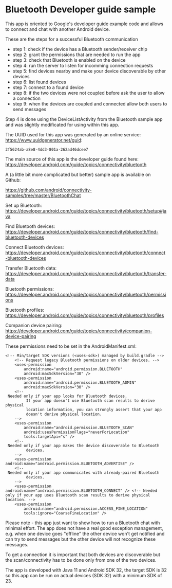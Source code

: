 # Bluetooth Developer guide sample

This app is oriented to Google's developer guide example code and allows to connect and chat 
with another Android device.

These are the steps for a successful Bluetooth communication

- step 1: check if the device has a Bluetooth sender/receiver chip
- step 2: grant the permissions that are needed to run the app
- step 3: check that Bluetooth is enabled on the device
- step 4: run the server to listen for incomming connection requests
- step 5: find devices nearby and make your device discoverable by other devices
- step 6: list found devices
- step 7: connect to a found device
- step 8: if the two devices were not coupled before ask the user to allow a connection
- step 9: when the devices are coupled and connected allow both users to send messages

Step 4 is done using the DeviceListActivity from the Bluetooth sample app and was slightly modificated 
for using within this app.

The UUID used for this app was generated by an online service: https://www.uuidgenerator.net/guid:
```plaintext
2f5624ab-a8e8-4dd3-801a-262ad46dcee7
```

The main source of this app is the developer guide found here: https://developer.android.com/guide/topics/connectivity/bluetooth

A (a little bit more complicated but better) sample app is available on Github:

https://github.com/android/connectivity-samples/tree/master/BluetoothChat

Set up Bluetooth: https://developer.android.com/guide/topics/connectivity/bluetooth/setup#java

Find Bluetooth devices: https://developer.android.com/guide/topics/connectivity/bluetooth/find-bluetooth-devices

Connect Bluetooth devices: https://developer.android.com/guide/topics/connectivity/bluetooth/connect-bluetooth-devices

Transfer Bluetooth data: https://developer.android.com/guide/topics/connectivity/bluetooth/transfer-data

Bluetooth permissions: https://developer.android.com/guide/topics/connectivity/bluetooth/permissions

Bluetooth profiles: https://developer.android.com/guide/topics/connectivity/bluetooth/profiles

Companion device pairing: https://developer.android.com/guide/topics/connectivity/companion-device-pairing

These permissions need to be set in the AndroidManifest.xml:
```plaintext
<!-- Min/target SDK versions (<uses-sdk>) managed by build.gradle -->
    <!-- Request legacy Bluetooth permissions on older devices. -->
    <uses-permission
        android:name="android.permission.BLUETOOTH"
        android:maxSdkVersion="30" />
    <uses-permission
        android:name="android.permission.BLUETOOTH_ADMIN"
        android:maxSdkVersion="30" />
    <!--
 Needed only if your app looks for Bluetooth devices.
         If your app doesn't use Bluetooth scan results to derive physical
         location information, you can strongly assert that your app
         doesn't derive physical location.
    -->
    <uses-permission
        android:name="android.permission.BLUETOOTH_SCAN"
        android:usesPermissionFlags="neverForLocation"
        tools:targetApi="s" />
    <!--
 Needed only if your app makes the device discoverable to Bluetooth
         devices.
    -->
    <uses-permission android:name="android.permission.BLUETOOTH_ADVERTISE" />
    <!--
 Needed only if your app communicates with already-paired Bluetooth
         devices.
    -->
    <uses-permission android:name="android.permission.BLUETOOTH_CONNECT" /> <!-- Needed only if your app uses Bluetooth scan results to derive physical location. -->
    <uses-permission
        android:name="android.permission.ACCESS_FINE_LOCATION"
        tools:ignore="CoarseFineLocation" />
```

Please note - this app just want to show how to run a Bluetooth chat with minimal effort. The app 
does not have a real good exception management, e.g. when one device goes "offline" the other device 
won't get notified and can try to send messages but the other device will not recognize these 
messages.

To get a connection it is important that both devices are discoverable but the scan/connectivity has 
to be done only from one of the two devices.

The app is developed with Java 11 and Android SDK 32, the target SDK is 32 so this app can be run 
on actual devices (SDK 32) with a minimum SDK of 23.
